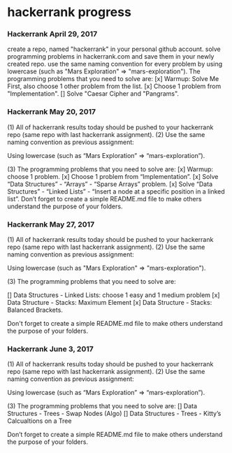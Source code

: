# hackerrank progress

### Hackerrank April 29, 2017
create a repo, named "hackerrank" in your personal github account. solve programming problems in hackerrank.com and save them in your newly created repo. use the same naming convention for every problem by using lowercase (such as "Mars Exploration" => "mars-exploration"). The programming problems that you need to solve are:
[x] Warmup: Solve Me First, also choose 1 other problem from the list.
[x] Choose 1 problem from "Implementation".
[] Solve "Caesar Cipher and "Pangrams".

### Hackerrank May 20, 2017
(1) All of hackerrank results today should be pushed to your hackerrank repo (same repo with last hackerrank assignment).
(2) Use the same naming convention as previous assignment:

Using lowercase (such as “Mars Exploration” => “mars-exploration”).

(3) The programming problems that you need to solve are:
[x] Warmup: choose 1 problem.
[x] Choose 1 problem from “Implementation”.
[x] Solve “Data Structures” - “Arrays” - “Sparse Arrays” problem.
[x] Solve “Data Structures” - “Linked Lists” - “Insert a node at a specific position in a linked list”.
Don’t forget to create a simple README.md file to make others understand the purpose of your folders.

### Hackerrank May 27, 2017
(1) All of hackerrank results today should be pushed to your hackerrank repo (same repo with last hackerrank assignment).
(2) Use the same naming convention as previous assignment:

Using lowercase (such as "Mars Exploration" => "mars-exploration").

(3) The programming problems that you need to solve are:


[] Data Structures - Linked Lists: choose 1 easy and 1 medium problem
[x] Data Structure - Stacks: Maximum Element
[x] Data Structure - Stacks: Balanced Brackets.

Don't forget to create a simple README.md file to make others understand the purpose of your folders.

### Hackerrank June 3, 2017
(1) All of hackerrank results today should be pushed to your hackerrank repo (same repo with last hackerrank assignment).
(2) Use the same naming convention as previous assignment:

Using lowercase (such as “Mars Exploration” => “mars-exploration”).

(3) The programming problems that you need to solve are:
[] Data Structures - Trees - Swap Nodes (Algo)
[] Data Structures - Trees - Kitty’s Calcualtions on a Tree

Don’t forget to create a simple README.md file to make others understand the purpose of your folders.